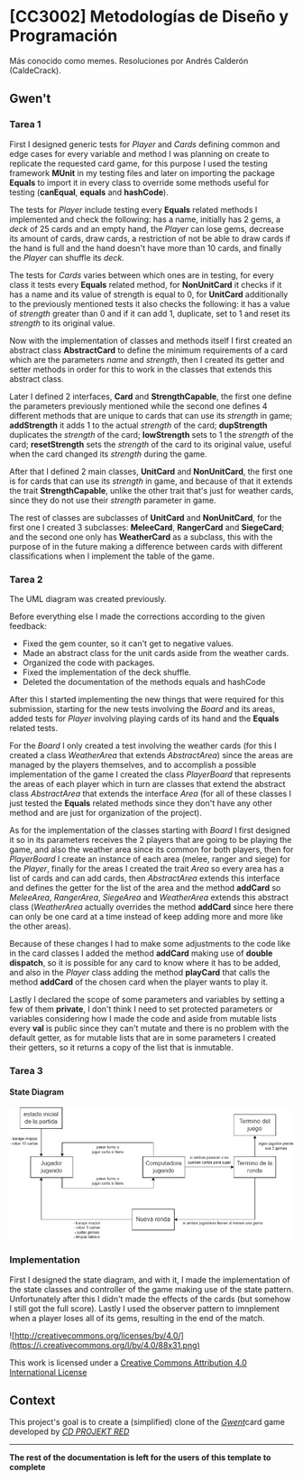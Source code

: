 # [CC3002] Metodologías de Diseño y Programación
Más conocido como memes. Resoluciones por Andrés Calderón (CaldeCrack).
## Gwen't
### Tarea 1

First I designed generic tests for *Player* and *Cards* defining common and edge cases for every variable and method I
was planning on create to replicate the requested card game, for this purpose I used the testing framework **MUnit** in
my testing files and later on importing the package **Equals** to import it in every class to override some methods
useful for testing (**canEqual**, **equals** and **hashCode**).

The tests for *Player* include testing every **Equals** related methods I implemented and check the following: has a name,
initially has 2 gems, a *deck* of 25 cards and an empty hand, the *Player* can lose gems, decrease its amount of cards,
draw cards, a restriction of not be able to draw cards if the hand is full and the hand doesn't have more than 10 cards,
and finally the *Player* can shuffle its *deck*.

The tests for *Cards* varies between which ones are in testing, for every class it tests every **Equals** related method,
for **NonUnitCard** it checks if it has a name and its value of strength is equal to 0, for **UnitCard** additionally to
the previously mentioned tests it also checks the following: it has a value of *strength* greater than 0 and if it can
add 1, duplicate, set to 1 and reset its *strength* to its original value.

Now with the implementation of classes and methods itself I first created an abstract class **AbstractCard** to define
the minimum requirements of a card which are the parameters *name* and *strength*, then I created its getter and setter
methods in order for this to work in the classes that extends this abstract class.

Later I defined 2 interfaces, **Card** and **StrengthCapable**, the first one define the parameters previously mentioned
while the second one defines 4 different methods that are unique to cards that can use its *strength* in game;
**addStrength** it adds 1 to the actual *strength* of the card; **dupStrength** duplicates the *strength* of the card;
**lowStrength** sets to 1 the *strength* of the card; **resetStrength** sets the *strength* of the card to its original
value, useful when the card changed its *strength* during the game.

After that I defined 2 main classes, **UnitCard** and **NonUnitCard**, the first one is for cards that can use its
*strength* in game, and because of that it extends the trait **StrengthCapable**, unlike the other trait that's just
for weather cards, since they do not use their *strength* parameter in game.

The rest of classes are subclasses of **UnitCard** and **NonUnitCard**, for the first one I created 3 subclasses:
**MeleeCard**, **RangerCard** and **SiegeCard**; and the second one only has **WeatherCard** as a subclass, this with
the purpose of in the future making a difference between cards with different classifications when I implement the
table of the game.

### Tarea 2

The UML diagram was created previously.

Before everything else I made the corrections according to the given feedback:
- Fixed the gem counter, so it can't get to negative values.
- Made an abstract class for the unit cards aside from the weather cards.
- Organized the code with packages.
- Fixed the implementation of the deck shuffle.
- Deleted the documentation of the methods equals and hashCode

After this I started implementing the new things that were required for this submission, starting for the new tests
involving the *Board* and its areas, added tests for *Player* involving playing cards of its hand and the **Equals**
related tests.

For the *Board* I only created a test involving the weather cards (for this I created a class *WeatherArea* that extends
*AbstractArea*) since the areas are managed by the players themselves, and to accomplish a possible implementation of the
game I created the class *PlayerBoard* that represents the areas of each player which in turn are classes that extend the
abstract class *AbstractArea* that extends the interface *Area* (for all of these classes I just tested the **Equals**
related methods since they don't have any other method and are just for organization of the project).

As for the implementation of the classes starting with *Board* I first designed it so in its parameters receives the 2
players that are going to be playing the game, and also the weather area since its common for both players, then for
*PlayerBoard* I create an instance of each area (melee, ranger and siege) for the *Player*, finally for the areas I
created the trait *Area* so every area has a list of cards and can add cards, then *AbstractArea* extends this interface
and defines the getter for the list of the area and the method **addCard** so *MeleeArea*, *RangerArea*, *SiegeArea* and
*WeatherArea* extends this abstract class (*WeatherArea* actually overrides the method **addCard** since here there can
only be one card at a time instead of keep adding more and more like the other areas).

Because of these changes I had to make some adjustments to the code like in the card classes I added the method
**addCard** making use of **double dispatch**, so it is possible for any card to know where it has to be added, and also
in the *Player* class adding the method **playCard** that calls the method **addCard** of the chosen card when the player
wants to play it.

Lastly I declared the scope of some parameters and variables by setting a few of them **private**, I don't think I need
to set protected parameters or variables considering how I made the code and aside from mutable lists every **val** is
public since they can't mutate and there is no problem with the default getter, as for mutable lists that are in some
parameters I created their getters, so it returns a copy of the list that is inmutable.

### Tarea 3
#### State Diagram

![State Diagram](docs/diagrama-estados.png)

### Implementation
First I designed the state diagram, and with it, I made the implementation of the state classes and controller of the game
making use of the state pattern. Unfortunately after this I didn't made the effects of the cards (but somehow I still got the full score). Lastly I used the observer pattern to imnplement when a player loses all of its gems, resulting in the end of the match.

![http://creativecommons.org/licenses/by/4.0/](https://i.creativecommons.org/l/by/4.0/88x31.png)

This work is licensed under a
[Creative Commons Attribution 4.0 International License](http://creativecommons.org/licenses/by/4.0/)

Context
-------

This project's goal is to create a (simplified) clone of the
[_Gwent_](https://www.playgwent.com/en)card game developed by [_CD PROJEKT RED_](https://cdprojektred.com/en/)

---

**The rest of the documentation is left for the users of this template to complete**
